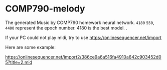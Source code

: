 # COMP790-melody

The generated Music by COMP790 homework neural network.
`4180` `550`, `4400` represent the epoch number.
4180 is the best model.
.


If your PC could not play midi, try to use https://onlinesequencer.net/import

Here are some example:

https://onlinesequencer.net/import2/386ce9a6a516fa4910a642c903452d05?title=2.mid





